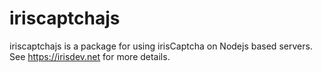 # iriscaptchajs
iriscaptchajs is a package for using irisCaptcha on Nodejs based servers. See https://irisdev.net for more details.
